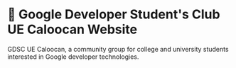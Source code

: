 # 🔰 Google Developer Student's Club UE Caloocan Website
GDSC UE Caloocan, a community group for college and university students interested in Google developer technologies. 
